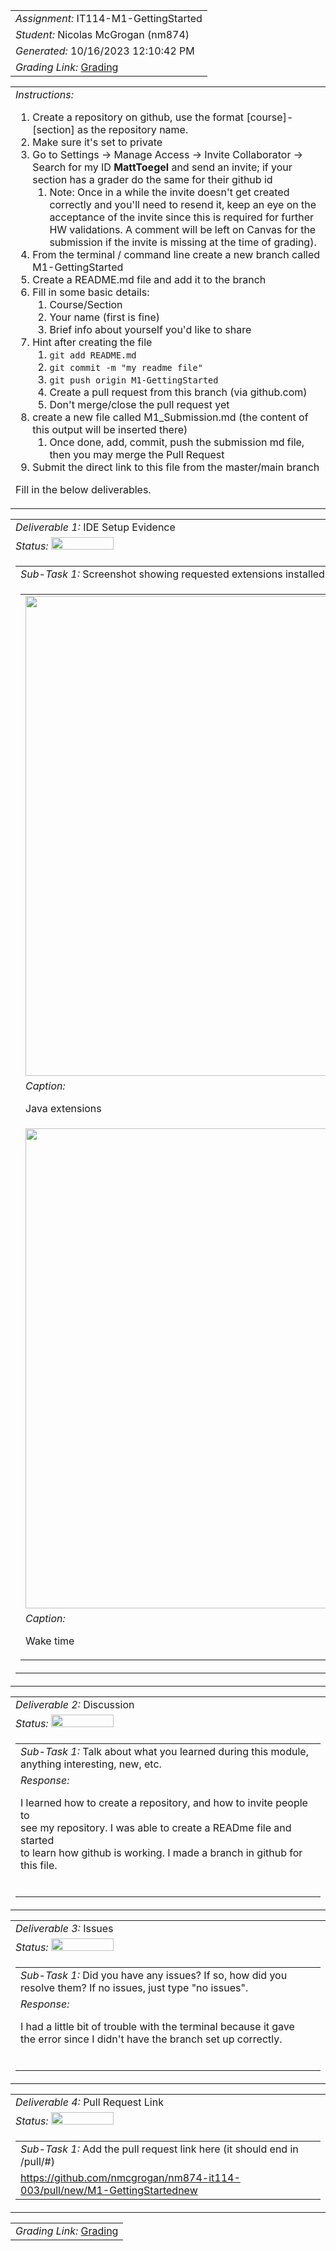<table><tr><td> <em>Assignment: </em> IT114-M1-GettingStarted</td></tr>
<tr><td> <em>Student: </em> Nicolas McGrogan (nm874)</td></tr>
<tr><td> <em>Generated: </em> 10/16/2023 12:10:42 PM</td></tr>
<tr><td> <em>Grading Link: </em> <a rel="noreferrer noopener" href="https://learn.ethereallab.app/homework/IT114-003-F23/it114-m1-gettingstarted/grade/nm874" target="_blank">Grading</a></td></tr></table>
<table><tr><td> <em>Instructions: </em> <ol><li>Create a repository on github, use the format [course]-[section] as the repository name.</li><li>Make sure it's set to private</li><li>Go to Settings -&gt; Manage Access -&gt; Invite Collaborator -&gt; Search for my ID&nbsp;<strong>MattToegel</strong>&nbsp;and send an invite; if your section has a grader do the same for their github id<ol><li>Note: Once in a while the invite doesn't get created correctly and you'll need to resend it, keep an eye on the acceptance of the invite since this is required for further HW validations. A comment will be left on Canvas for the submission if the invite is missing at the time of grading).</li></ol></li><li>From the terminal / command line create a new branch called M1-GettingStarted</li><li>Create a README.md file and add it to the branch</li><li>Fill in some basic details:<ol><li>Course/Section</li><li>Your name (first is fine)</li><li>Brief info about yourself you'd like to share</li></ol></li><li>Hint after creating the file<ol><li><code>git add README.md</code></li><li><code>git commit -m "my readme file"</code></li><li><code>git push origin M1-GettingStarted</code></li><li>Create a pull request from this branch (via github.com)</li><li>Don't merge/close the pull request yet</li></ol></li><li>create a new file called M1_Submission.md (the content of this output will be inserted there)<ol><li>Once done, add, commit, push the submission md file, then you may merge the Pull Request</li></ol></li><li>Submit the direct link to this file from the master/main branch</li></ol><p>Fill in the below deliverables.</p></td></tr></table>
<table><tr><td> <em>Deliverable 1: </em> IDE Setup Evidence </td></tr><tr><td><em>Status: </em> <img width="100" height="20" src="https://user-images.githubusercontent.com/54863474/211707773-e6aef7cb-d5b2-4053-bbb1-b09fc609041e.png"></td></tr>
<tr><td><table><tr><td> <em>Sub-Task 1: </em> Screenshot showing requested extensions installed</td></tr>
<tr><td><table><tr><td><img width="768px" src="https://firebasestorage.googleapis.com/v0/b/learn-e1de9.appspot.com/o/assignments%2Fnm874%2F2023-09-18T15.56.30Screenshot%202023-09-18%20at%2011.51.21%20AM.png.webp?alt=media&token=427fbad3-da96-4cba-b6c8-a910c83dadcf"/></td></tr>
<tr><td> <em>Caption:</em> <p>Java extensions<br></p>
</td></tr>
<tr><td><img width="768px" src="https://firebasestorage.googleapis.com/v0/b/learn-e1de9.appspot.com/o/assignments%2Fnm874%2F2023-09-18T15.58.04Screenshot%202023-09-18%20at%2011.57.46%20AM.png.webp?alt=media&token=ed3ac9ee-1ab9-4f1d-aaf8-a7159f13dbbe"/></td></tr>
<tr><td> <em>Caption:</em> <p>Wake time<br></p>
</td></tr>
</table></td></tr>
</table></td></tr>
<table><tr><td> <em>Deliverable 2: </em> Discussion </td></tr><tr><td><em>Status: </em> <img width="100" height="20" src="https://user-images.githubusercontent.com/54863474/211707773-e6aef7cb-d5b2-4053-bbb1-b09fc609041e.png"></td></tr>
<tr><td><table><tr><td> <em>Sub-Task 1: </em> Talk about what you learned during this module, anything interesting, new, etc.</td></tr>
<tr><td> <em>Response:</em> <p>I learned how to create a repository, and how to invite people to<br>see my repository. I was able to create a READme file and started<br>to learn how github is working. I made a branch in github for<br>this file.&nbsp;<br></p><br></td></tr>
</table></td></tr>
<table><tr><td> <em>Deliverable 3: </em> Issues </td></tr><tr><td><em>Status: </em> <img width="100" height="20" src="https://user-images.githubusercontent.com/54863474/211707773-e6aef7cb-d5b2-4053-bbb1-b09fc609041e.png"></td></tr>
<tr><td><table><tr><td> <em>Sub-Task 1: </em> Did you have any issues? If so, how did you resolve them? If no issues, just type "no issues".</td></tr>
<tr><td> <em>Response:</em> <p>I had a little bit of trouble with the terminal because it gave<br>the error since I didn&#39;t have the branch set up correctly.<br></p><br></td></tr>
</table></td></tr>
<table><tr><td> <em>Deliverable 4: </em> Pull Request Link </td></tr><tr><td><em>Status: </em> <img width="100" height="20" src="https://user-images.githubusercontent.com/54863474/211707773-e6aef7cb-d5b2-4053-bbb1-b09fc609041e.png"></td></tr>
<tr><td><table><tr><td> <em>Sub-Task 1: </em> Add the pull request link here (it should end in /pull/#)</td></tr>
<tr><td> <a rel="noreferrer noopener" target="_blank" href="https://github.com/nmcgrogan/nm874-it114-003/pull/new/M1-GettingStartednew">https://github.com/nmcgrogan/nm874-it114-003/pull/new/M1-GettingStartednew</a> </td></tr>
</table></td></tr>
<table><tr><td><em>Grading Link: </em><a rel="noreferrer noopener" href="https://learn.ethereallab.app/homework/IT114-003-F23/it114-m1-gettingstarted/grade/nm874" target="_blank">Grading</a></td></tr></table>